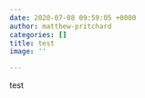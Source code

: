 ```yaml
---
date: 2020-07-08 09:59:05 +0000
author: matthew-pritchard
categories: []
title: test
image: ''

---
```

test